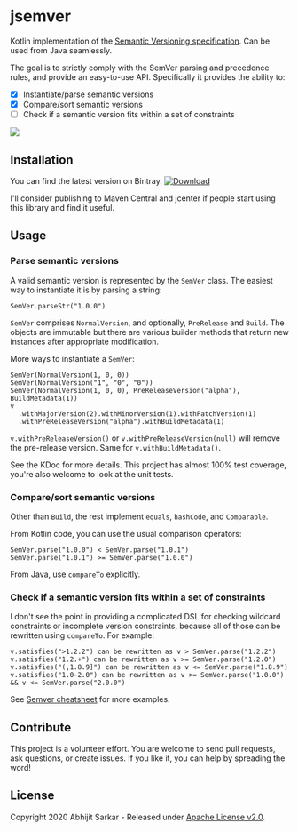 # jsemver

Kotlin implementation of the [Semantic Versioning specification](https://semver.org/). Can be used from Java seamlessly.

The goal is to strictly comply with the SemVer parsing and precedence rules, and provide an easy-to-use API.
Specifically it provides the ability to:
                                                                                                             
 - [x] Instantiate/parse semantic versions
 - [x] Compare/sort semantic versions
 - [ ] Check if a semantic version fits within a set of constraints

[![](https://github.com/asarkar/jsemver/workflows/CI%20Pipeline/badge.svg)](https://github.com/asarkar/jsemver/actions?query=workflow%3A%22CI+Pipeline%22)

## Installation

You can find the latest version on Bintray. [ ![Download](https://api.bintray.com/packages/asarkar/mvn/com.asarkar%3Ajsemver/images/download.svg) ](https://bintray.com/asarkar/mvn/com.asarkar%3Ajsemver/_latestVersion)

I'll consider publishing to Maven Central and jcenter if people start using this library and find it useful.

## Usage

### Parse semantic versions

A valid semantic version is represented by the `SemVer` class. The easiest way to instantiate it is by parsing a string:
```
SemVer.parseStr("1.0.0")
```

`SemVer` comprises `NormalVersion`, and optionally, `PreRelease` and `Build`. The objects are immutable but there are 
various builder methods that return new instances after appropriate modification.

More ways to instantiate a `SemVer`:
```
SemVer(NormalVersion(1, 0, 0))
SemVer(NormalVersion("1", "0", "0"))
SemVer(NormalVersion(1, 0, 0), PreReleaseVersion("alpha"), BuildMetadata(1))
v
  .withMajorVersion(2).withMinorVersion(1).withPatchVersion(1)
  .withPreReleaseVersion("alpha").withBuildMetadata(1)
```

`v.withPreReleaseVersion()` or `v.withPreReleaseVersion(null)` will remove the pre-release version.
Same for `v.withBuildMetadata()`.

See the KDoc for more details. This project has almost 100% test coverage, you're also welcome to look at the unit tests.

### Compare/sort semantic versions

Other than `Build`, the rest implement `equals`, `hashCode`, and `Comparable`.

From Kotlin code, you can use the usual comparison operators:
```
SemVer.parse("1.0.0") < SemVer.parse("1.0.1")
SemVer.parse("1.0.1") >= SemVer.parse("1.0.0")
```
From Java, use `compareTo` explicitly.

### Check if a semantic version fits within a set of constraints

I don't see the point in providing a complicated DSL for checking wildcard constraints or incomplete version
constraints, because all of those can be rewritten using `compareTo`. For example:
```
v.satisfies(">1.2.2") can be rewritten as v > SemVer.parse("1.2.2")
v.satisfies("1.2.+") can be rewritten as v >= SemVer.parse("1.2.0")
v.satisfies("(,1.8.9]") can be rewritten as v <= SemVer.parse("1.8.9")
v.satisfies("1.0-2.0") can be rewritten as v >= SemVer.parse("1.0.0") && v <= SemVer.parse("2.0.0")
``` 

See [Semver cheatsheet](https://devhints.io/semver) for more examples.

## Contribute

This project is a volunteer effort. You are welcome to send pull requests, ask questions, or create issues.
If you like it, you can help by spreading the word!

## License

Copyright 2020 Abhijit Sarkar - Released under [Apache License v2.0](LICENSE).
